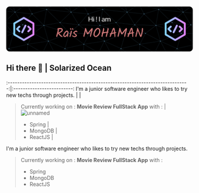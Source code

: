 ![Header](./github-header-image.png)


## Hi there 👋 |  Solarized Ocean
:----------------------------------------------------------------------------:|:-------------------------:
I'm a junior software engineer who likes to try new techs through projects.   | 
                                                                              | 
> Currently working on : **Movie Review FullStack App** with :                | ![unnamed](https://github.com/Mhm-Rs/Mhm-Rs/assets/109873637/ed45fdb4-8775-4f62-b4a2-e776782e8827)
> - Spring                                                                    | 
> - MongoDB                                                                   |
> - ReactJS                                                                   |

I'm a junior software engineer who likes to try new techs through projects.

> Currently working on : **Movie Review FullStack App** with : 
> - Spring
> - MongoDB
> - ReactJS


<!--
**Mhm-Rs/Mhm-Rs** is a ✨ _special_ ✨ repository because its `README.md` (this file) appears on your GitHub profile.

Here are some ideas to get you started:

- 🔭 I’m currently working on ...
- 🌱 I’m currently learning ...
- 👯 I’m looking to collaborate on ...
- 🤔 I’m looking for help with ...
- 💬 Ask me about ...
- 📫 How to reach me: ...
- 😄 Pronouns: ...
- ⚡ Fun fact: ...
-->
